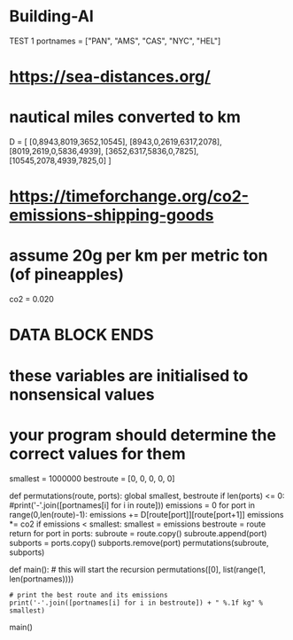 # Building-AI
TEST 1
portnames = ["PAN", "AMS", "CAS", "NYC", "HEL"]

# https://sea-distances.org/
# nautical miles converted to km

D = [
        [0,8943,8019,3652,10545],
        [8943,0,2619,6317,2078],
        [8019,2619,0,5836,4939],
        [3652,6317,5836,0,7825],
        [10545,2078,4939,7825,0]
    ]

# https://timeforchange.org/co2-emissions-shipping-goods
# assume 20g per km per metric ton (of pineapples)

co2 = 0.020

# DATA BLOCK ENDS

# these variables are initialised to nonsensical values
# your program should determine the correct values for them
smallest = 1000000
bestroute = [0, 0, 0, 0, 0]

def permutations(route, ports):
    global smallest, bestroute
    if len(ports) <= 0:
        #print('-'.join([portnames[i] for i in route]))
        emissions = 0
        for port in range(0,len(route)-1):
            emissions += D[route[port]][route[port+1]]
        emissions *= co2
        if emissions < smallest:
            smallest = emissions
            bestroute = route
        return
    for port in ports:
        subroute = route.copy()
        subroute.append(port)
        subports = ports.copy()
        subports.remove(port)
        permutations(subroute, subports)

def main():
    # this will start the recursion 
    permutations([0], list(range(1, len(portnames))))

    # print the best route and its emissions
    print('-'.join([portnames[i] for i in bestroute]) + " %.1f kg" % smallest)

main()
